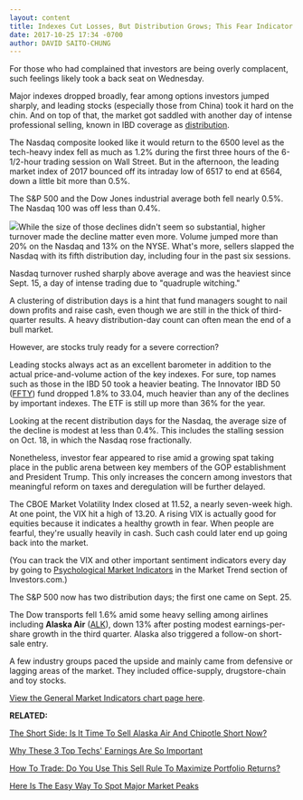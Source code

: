 ```yaml
---
layout: content
title: Indexes Cut Losses, But Distribution Grows; This Fear Indicator Does A Mini-Spike
date: 2017-10-25 17:34 -0700
author: DAVID SAITO-CHUNG
---
```






For those who had complained that investors are being overly complacent, such feelings likely took a back seat on Wednesday.




Major indexes dropped broadly, fear among options investors jumped sharply, and leading stocks (especially those from China) took it hard on the chin. And on top of that, the market got saddled with another day of intense professional selling, known in IBD coverage as [distribution](https://www.investors.com/ibd-university/market-timing/market-tops/).


The Nasdaq composite looked like it would return to the 6500 level as the tech-heavy index fell as much as 1.2% during the first three hours of the 6-1/2-hour trading session on Wall Street. But in the afternoon, the leading market index of 2017 bounced off its intraday low of 6517 to end at 6564, down a little bit more than 0.5%.


The S&P 500 and the Dow Jones industrial average both fell nearly 0.5%. The Nasdaq 100 was off less than 0.4%.


![](https://www.investors.com/wp-content/uploads/2017/10/MP102517-167x300.png)While the size of those declines didn't seem so substantial, higher turnover made the decline matter even more. Volume jumped more than 20% on the Nasdaq and 13% on the NYSE. What's more, sellers slapped the Nasdaq with its fifth distribution day, including four in the past six sessions.


Nasdaq turnover rushed sharply above average and was the heaviest since Sept. 15, a day of intense trading due to "quadruple witching."


A clustering of distribution days is a hint that fund managers sought to nail down profits and raise cash, even though we are still in the thick of third-quarter results. A heavy distribution-day count can often mean the end of a bull market.


However, are stocks truly ready for a severe correction?


Leading stocks always act as an excellent barometer in addition to the actual price-and-volume action of the key indexes. For sure, top names such as those in the IBD 50 took a heavier beating. The Innovator IBD 50 ([FFTY](https://research.investors.com/quote.aspx?symbol=FFTY)) fund dropped 1.8% to 33.04, much heavier than any of the declines by important indexes. The ETF is still up more than 36% for the year.


Looking at the recent distribution days for the Nasdaq, the average size of the decline is modest at less than 0.4%. This includes the stalling session on Oct. 18, in which the Nasdaq rose fractionally.


Nonetheless, investor fear appeared to rise amid a growing spat taking place in the public arena between key members of the GOP establishment and President Trump. This only increases the concern among investors that meaningful reform on taxes and deregulation will be further delayed.


The CBOE Market Volatility Index closed at 11.52, a nearly seven-week high. At one point, the VIX hit a high of 13.20. A rising VIX is actually good for equities because it indicates a healthy growth in fear. When people are fearful, they're usually heavily in cash. Such cash could later end up going back into the market.


(You can track the VIX and other important sentiment indicators every day by going to [Psychological Market Indicators](http://research.investors.com/psychological-market-indicators/) in the Market Trend section of Investors.com.)


The S&P 500 now has two distribution days; the first one came on Sept. 25.


The Dow transports fell 1.6% amid some heavy selling among airlines including **Alaska Air** ([ALK](https://research.investors.com/quote.aspx?symbol=ALK)), down 13% after posting modest earnings-per-share growth in the third quarter. Alaska also triggered a follow-on short-sale entry.


A few industry groups paced the upside and mainly came from defensive or lagging areas of the market. They included office-supply, drugstore-chain and toy stocks.


[View the General Market Indicators chart page here](https://www.investors.com/wp-content/uploads/2017/10/IBD2510152502GMI.pdf).


**RELATED:**


[The Short Side: Is It Time To Sell Alaska Air And Chipotle Short Now?](https://www.investors.com/research/the-short-side/this-top-airline-triggered-a-new-short-sale-entry-should-you-short-chipotle/)


[Why These 3 Top Techs' Earnings Are So Important](https://www.investors.com/market-trend/stock-market-today/tech-titans-amazon-google-microsoft-earnings-will-highlight-cloud-growth-sp-500-futures/)


[How To Trade: Do You Use This Sell Rule To Maximize Portfolio Returns?](https://www.investors.com/how-to-invest/investors-corner/how-to-build-long-term-profits-in-stocks-take-many-gains-at-20-25/)


[Here Is The Easy Way To Spot Major Market Peaks](https://www.investors.com/how-to-invest/investors-corner/how-do-you-spot-a-major-market-top-easy-look-for-heavy-distribution/)


 




